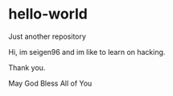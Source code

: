 # hello-world
Just another repository

Hi, im seigen96 and im like to learn on hacking.

Thank you.

May God Bless All of You
